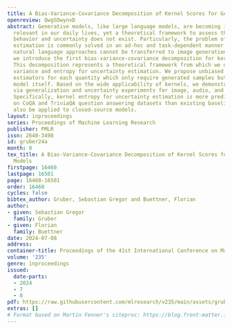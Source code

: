 ```yaml
---
title: A Bias-Variance-Covariance Decomposition of Kernel Scores for Generative Models
openreview: QwgSOwynxD
abstract: Generative models, like large language models, are becoming increasingly
  relevant in our daily lives, yet a theoretical framework to assess their generalization
  behavior and uncertainty does not exist. Particularly, the problem of uncertainty
  estimation is commonly solved in an ad-hoc and task-dependent manner. For example,
  natural language approaches cannot be transferred to image generation. In this paper,
  we introduce the first bias-variance-covariance decomposition for kernel scores.
  This decomposition represents a theoretical framework from which we derive a kernel-based
  variance and entropy for uncertainty estimation. We propose unbiased and consistent
  estimators for each quantity which only require generated samples but not the underlying
  model itself. Based on the wide applicability of kernels, we demonstrate our framework
  via generalization and uncertainty experiments for image, audio, and language generation.
  Specifically, kernel entropy for uncertainty estimation is more predictive of performance
  on CoQA and TriviaQA question answering datasets than existing baselines and can
  also be applied to closed-source models.
layout: inproceedings
series: Proceedings of Machine Learning Research
publisher: PMLR
issn: 2640-3498
id: gruber24a
month: 0
tex_title: A Bias-Variance-Covariance Decomposition of Kernel Scores for Generative
  Models
firstpage: 16460
lastpage: 16501
page: 16460-16501
order: 16460
cycles: false
bibtex_author: Gruber, Sebastian Gregor and Buettner, Florian
author:
- given: Sebastian Gregor
  family: Gruber
- given: Florian
  family: Buettner
date: 2024-07-08
address:
container-title: Proceedings of the 41st International Conference on Machine Learning
volume: '235'
genre: inproceedings
issued:
  date-parts:
  - 2024
  - 7
  - 8
pdf: https://raw.githubusercontent.com/mlresearch/v235/main/assets/gruber24a/gruber24a.pdf
extras: []
# Format based on Martin Fenner's citeproc: https://blog.front-matter.io/posts/citeproc-yaml-for-bibliographies/
---
```

